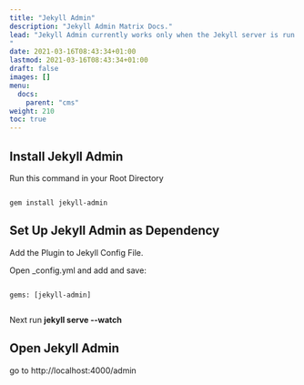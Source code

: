 ```yaml
---
title: "Jekyll Admin"
description: "Jekyll Admin Matrix Docs."
lead: "Jekyll Admin currently works only when the Jekyll server is run locally on your computer.
"
date: 2021-03-16T08:43:34+01:00
lastmod: 2021-03-16T08:43:34+01:00
draft: false
images: []
menu:
  docs:
    parent: "cms"
weight: 210
toc: true
---
```


## Install Jekyll Admin

Run this command in your Root Directory

```

gem install jekyll-admin

```

## Set Up Jekyll Admin as Dependency 

Add the Plugin to Jekyll Config File.

Open _config.yml and add and save:

```

gems: [jekyll-admin]


```

Next run  **jekyll serve --watch**

## Open Jekyll Admin

go to http://localhost:4000/admin